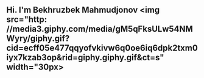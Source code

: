 ## Hi. I'm Bekhruzbek Mahmudjonov <img src="http: //media3.giphy.com/media/gM5qFksULw54NMWyry/giphy.gif?cid=ecff05e477qqyofvkivw6q0oe6iq6dpk2txm0iyx7kzab3op&rid=giphy.giphy.gif&ct=s" width="30px>
